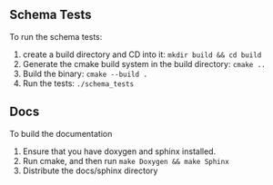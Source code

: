 ## Schema Tests
To run the schema tests:

  1. create a build directory and CD into it: `mkdir build && cd build`
  2. Generate the cmake build system in the build directory: `cmake ..`
  3. Build the binary: `cmake --build .`
  4. Run the tests: `./schema_tests`

## Docs
To build the documentation

  1. Ensure that you have doxygen and sphinx installed.
  2. Run cmake, and then run `make Doxygen && make Sphinx`
  3. Distribute the docs/sphinx directory